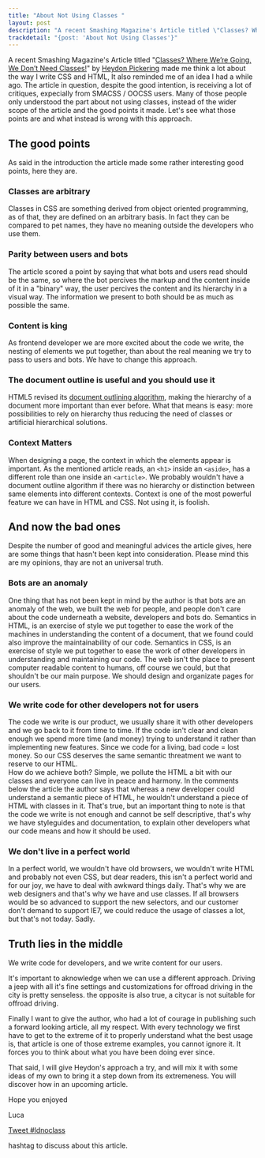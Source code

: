 ```yaml
---
title: "About Not Using Classes "
layout: post
description: "A recent Smashing Magazine's Article titled \"Classes? Where We’re Going, We Don’t Need Classes!\" by Heydon Pickering made me think a lot about the way I write CSS and HTML, It also reminded me of an idea I had a while ago. The article in question, despite the good intention, is receiving a lot of critiques, expecially from SMACSS / OOCSS users. Many of those people only understood the part about not using classes, instead of the wider scope of the article and the good points it made. Let's see what those points are and what instead is wrong with this approach."
trackdetail: "{post: 'About Not Using Classes'}"
---
```


A recent Smashing Magazine's Article titled "<a href="http://coding.smashingmagazine.com/2012/06/19/classes-where-were-going-we-dont-need-classes/" rel="nofollow" target="_blank">Classes? Where We’re Going, We Don’t Need Classes!</a>" by <a href="https://twitter.com/heydonworks" rel="nofollow" target="_blank">Heydon Pickering</a> made me think a lot about the way I write CSS and HTML, It also reminded me of an idea I had a while ago. The article in question, despite the good intention, is receiving a lot of critiques, expecially from SMACSS / OOCSS users. Many of those people only understood the part about not using classes, instead of the wider scope of the article and the good points it made. Let's see what those points are and what instead is wrong with this approach.


## The good points ##

As said in the introduction the article made some rather interesting good points, here they are.

### Classes are arbitrary ###

Classes in CSS are something derived from object oriented programming, as of that, they are defined on an arbitrary basis. In fact they can be compared to pet names, they have no meaning outside the developers who use them.

### Parity between users and bots ###

The article scored a point by saying that what bots and users read should be the same, so where the bot percives the markup and the content inside of it in a "binary" way, the user percives the content and its hierarchy in a visual way. The information we present to both should be as much as possible the same.

### Content is king ###

As frontend developer we are more excited about the code we write, the nesting of elements we put together, than about the real meaning we try to pass to users and bots. We have to change this approach. 

### The document outline is useful and you should use it ###

HTML5 revised its <a href="http://html5doctor.com/outlines/" rel="nofollow" target="_blank">document outlining algorithm</a>, making the hierarchy of a document more important than ever before. What that means is easy: more possibilities to rely on hierarchy thus reducing the need of classes or artificial hierarchical solutions.

### Context Matters ###

When designing a page, the context in which the elements appear is important. As the mentioned article reads, an `<h1>` inside an `<aside>`, has a different role than one inside an `<article>`. We probably wouldn't have a document outline algorithm if there was no hierarchy or distinction between same elements into different contexts. Context is one of the most powerful feature we can have in HTML and CSS. Not using it, is foolish.


## And now the bad ones ##

Despite the number of good and meaningful advices the article gives, here are some things that hasn't been kept into consideration. Please mind this are my opinions, thay are not an universal truth.

### Bots are an anomaly ###

One thing that has not been kept in mind by the author is that bots are an anomaly of the web, we built the web for people, and people don't care about the code underneath a website, developers and bots do.
Semantics in HTML, is an exercise of style we put together to ease the work of the machines in understanding the content of a document, that we found could also improve the maintainability of our code. Semantics in CSS, is an exercise of style we put together to ease the work of other developers in understanding and maintaining our code. The web isn't the place to present computer readable content to humans, off course we could, but that shouldn't be our main purpose. We should design and organizate pages for our users.

### We write code for other developers not for users ###

The code we write is our product, we usually share it with other developers and we go back to it from time to time. If the code isn't clear and clean enough we spend more time (and money) trying to understand it rather than implementing new features. Since we code for a living, bad code = lost money. So our CSS deserves the same semantic threatment we want to reserve to our HTML.  
How do we achieve both? Simple, we pollute the HTML a bit with our classes and everyone can live in peace and harmony. In the comments below the article the author says that whereas a new developer could understand a semantic piece of HTML, he wouldn't understand a piece of HTML with classes in it. That's true, but an important thing to note is that the code we write is not enough and cannot be self descriptive, that's why we have styleguides and documentation, to explain other developers what our code means and how it should be used.


### We don't live in a perfect world ###

In a perfect world, we wouldn't have old browsers, we wouldn't write HTML and probably not even CSS, but dear readers, this isn't a perfect world and for our joy, we have to deal with awkward things daily. That's why we are web designers and that's why we have and use classes. If all browsers would be so advanced to support the new selectors, and our customer don't demand to support IE7, we could reduce the usage of classes a lot, but that's not today. Sadly. 
	
## Truth lies in the middle ##

We write code for developers, and we write content for our users.

It's important to aknowledge when we can use a different approach. Driving a jeep with all it's fine settings and customizations for offroad driving in the city is pretty senseless. the opposite is also true, a citycar is not suitable for offroad driving.

Finally I want to give the author, who had a lot of courage in publishing such a forward looking article, all my respect. With every technology we first have to get to the extreme of it to properly understand what the best usage is, that article is one of those extreme examples, you cannot ignore it. It forces you to think about what you have been doing ever since.

That said, I will give Heydon's approach a try, and will mix it with some ideas of my own to bring it a step down from its extremeness. You will discover how in an upcoming article.

Hope you enjoyed

Luca


<a href="https://twitter.com/intent/tweet?button_hashtag=ldnoclass&text=I've%20found%20this%20interesting%20article" class="twitter-hashtag-button" data-related="lucadegasperi" data-url="http://www.lucadegasperi.com/blog/2012/06/23/about-not-using-classes" data-dnt="true">Tweet #ldnoclass</a>
<script>!function(d,s,id){var js,fjs=d.getElementsByTagName(s)[0];if(!d.getElementById(id)){js=d.createElement(s);js.id=id;js.src="//platform.twitter.com/widgets.js";fjs.parentNode.insertBefore(js,fjs);}}(document,"script","twitter-wjs");</script> hashtag to discuss about this article.